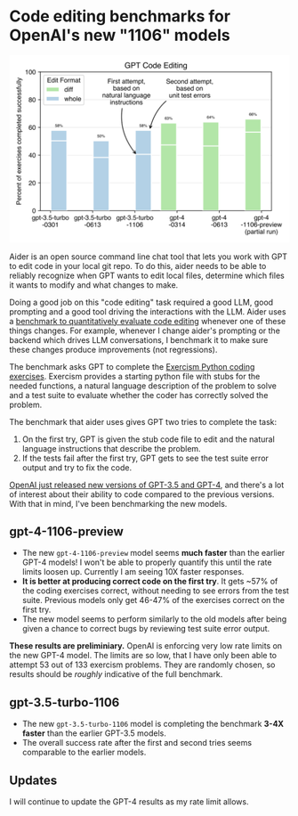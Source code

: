 # Code editing benchmarks for OpenAI's new "1106" models

[![benchmark results](../assets/benchmarks-1106.svg)](https://aider.chat/assets/benchmarks-1106.svg)

Aider is an open source command line chat tool that lets you work with GPT to edit
code in your local git repo.
To do this, aider needs to be able to reliably recognize when GPT wants to edit local files,
determine which files it wants to modify and what changes to make.

Doing a good job on this "code editing" task required a good LLM, good prompting and
a good tool driving the interactions with the LLM.
Aider uses a
[benchmark to quantitatively evaluate code editing](https://aider.chat/docs/benchmarks.html)
whenever one of these things changes.
For example,
whenever I change aider's prompting or the backend which drives LLM conversations,
I benchmark it to make sure these changes produce improvements (not regressions).

The benchmark asks GPT to complete the
[Exercism Python coding exercises]().
Exercism provides a starting python file with stubs for the needed functions,
a natural language description of the problem to solve
and a test suite to evaluate whether the coder has correctly solved the problem.

The benchmark that aider uses gives GPT two tries to complete the task:

1. On the first try, GPT is given the stub code file to edit and the natural language instructions that describe the problem.
2. If the tests fail after the first try, GPT gets to see the test suite error output and try to fix the code.

[OpenAI just released new versions of GPT-3.5 and GPT-4](https://openai.com/blog/new-models-and-developer-products-announced-at-devday),
and there's a lot
of interest about their ability to code compared to the previous versions.
With that in mind, I've been benchmarking the new models.

## gpt-4-1106-preview

- The new `gpt-4-1106-preview` model seems **much faster** than the earlier GPT-4 models! I won't be able to properly quantify this until the rate limits loosen up. Currently I am seeing 10X faster responses.
- **It is better at producing correct code on the first try**. It gets ~57% of the coding exercises correct, without needing to see errors from the test suite. Previous models only get 46-47% of the exercises correct on the first try.
- The new model seems to perform similarly to the old models after being given a chance to correct bugs by reviewing test suite error output.

**These results are preliminiary.**
OpenAI is enforcing very low
rate limits on the new GPT-4 model. The limits are so low, that
I have only been able to attempt 53 out of 133 exercism problems.
They are randomly chosen, so results should be *roughly*
indicative of the full benchmark.

## gpt-3.5-turbo-1106

- The new `gpt-3.5-turbo-1106` model is completing the benchmark **3-4X faster** than the earlier GPT-3.5 models.
- The overall success rate after the first and second tries seems comparable to the earlier models.


## Updates

I will continue to update the GPT-4 results as my rate limit allows.
